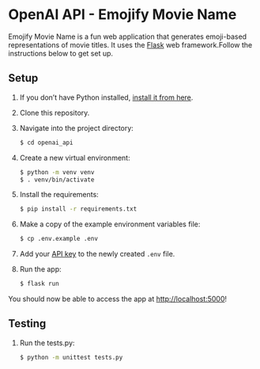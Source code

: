 # OpenAI API - Emojify Movie Name

Emojify Movie Name is a fun web application that generates emoji-based representations of movie titles.
It uses the [Flask](https://flask.palletsprojects.com/en/2.0.x/) web framework.Follow the instructions below to get set up.


## Setup

1. If you don’t have Python installed, [install it from here](https://www.python.org/downloads/).

2. Clone this repository.

3. Navigate into the project directory:

   ```bash
   $ cd openai_api
   ```

4. Create a new virtual environment:

   ```bash
   $ python -m venv venv
   $ . venv/bin/activate
   ```

5. Install the requirements:

   ```bash
   $ pip install -r requirements.txt
   ```

6. Make a copy of the example environment variables file:

   ```bash
   $ cp .env.example .env
   ```

7. Add your [API key](https://beta.openai.com/account/api-keys) to the newly created `.env` file.

8. Run the app:

   ```bash
   $ flask run
   ```

You should now be able to access the app at [http://localhost:5000](http://localhost:5000)!

## Testing

1. Run the tests.py: 
   ```bash
   $ python -m unittest tests.py
   ```
